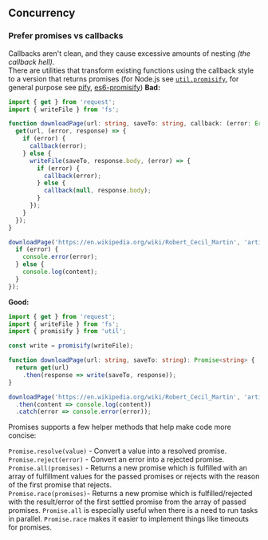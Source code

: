 ## Concurrency
### Prefer promises vs callbacks

Callbacks aren't clean, and they cause excessive amounts of nesting *\(the callback hell\)*.  
There are utilities that transform existing functions using the callback style to a version that returns promises
\(for Node.js see [`util.promisify`](https://nodejs.org/dist/latest-v8.x/docs/api/util.html#util_util_promisify_original), for general purpose see [pify](https://www.npmjs.com/package/pify), [es6-promisify](https://www.npmjs.com/package/es6-promisify)\)
**Bad:**
```ts
import { get } from 'request';
import { writeFile } from 'fs';

function downloadPage(url: string, saveTo: string, callback: (error: Error, content?: string) => void) {
  get(url, (error, response) => {
    if (error) {
      callback(error);
    } else {
      writeFile(saveTo, response.body, (error) => {
        if (error) {
          callback(error);
        } else {
          callback(null, response.body);
        }
      });
    }
  });
}

downloadPage('https://en.wikipedia.org/wiki/Robert_Cecil_Martin', 'article.html', (error, content) => {
  if (error) {
    console.error(error);
  } else {
    console.log(content);
  }
});
```
**Good:**
```ts
import { get } from 'request';
import { writeFile } from 'fs';
import { promisify } from 'util';

const write = promisify(writeFile);

function downloadPage(url: string, saveTo: string): Promise<string> {
  return get(url)
    .then(response => write(saveTo, response));
}

downloadPage('https://en.wikipedia.org/wiki/Robert_Cecil_Martin', 'article.html')
  .then(content => console.log(content))
  .catch(error => console.error(error));  
```
Promises supports a few helper methods that help make code more concise:  

`Promise.resolve(value)` - Convert a value into a resolved promise.   
`Promise.reject(error)`  - Convert an error into a rejected promise.  
`Promise.all(promises)`  - Returns a new promise which is fulfilled with an array of fulfillment values for the passed promises or rejects with the reason of the first promise that rejects.  
`Promise.race(promises)`- Returns a new promise which is fulfilled/rejected with the result/error of the first settled promise from the array of passed promises.
`Promise.all` is especially useful when there is a need to run tasks in parallel. 
`Promise.race` makes it easier to implement things like timeouts for promises.